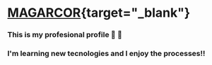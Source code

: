 # [MAGARCOR](https://mayragarciaac.github.io/magarcor/){target="_blank"}

### This is my profesional profile :space_invader: :unicorn: 
### I'm learning new tecnologies and I enjoy the processes!!
